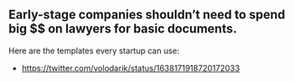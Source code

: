 ## Early-stage companies shouldn’t need to spend big $$ on lawyers for basic documents.

Here are the templates every startup can use:

- https://twitter.com/volodarik/status/1638171918720172033

